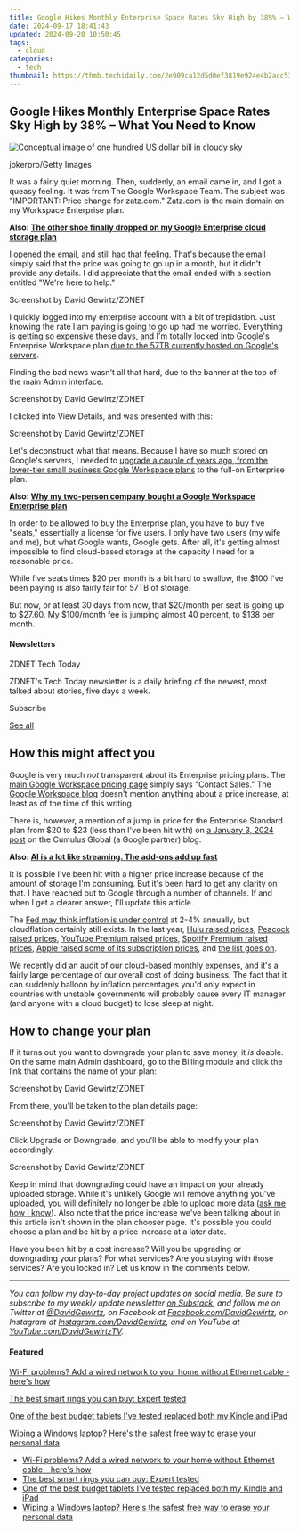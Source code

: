 ```yaml
---
title: Google Hikes Monthly Enterprise Space Rates Sky High by 38%% – What You Need to Know
date: 2024-09-17 18:41:43
updated: 2024-09-20 10:50:45
tags:
  - cloud
categories:
  - tech
thumbnail: https://thmb.techidaily.com/2e909ca12d5d0ef3819e924e4b2acc53554680366614c69f27f338ed1d92d5d7.jpg
---
```


## Google Hikes Monthly Enterprise Space Rates Sky High by 38% – What You Need to Know

![Conceptual image of one hundred US dollar bill in cloudy sky](https://www.zdnet.com/a/img/resize/8628a4c94593bb21fc0c52ea41c14b5e230896ef/2024/01/17/000f5d17-1a04-40a9-a2bf-2836e4c98f60/gettyimages-814801908.jpg?auto=webp&width=1280)

jokerpro/Getty Images

It was a fairly quiet morning. Then, suddenly, an email came in, and I got a queasy feeling. It was from The Google Workspace Team. The subject was "IMPORTANT: Price change for zatz.com." Zatz.com is the main domain on my Workspace Enterprise plan.

**Also: [The other shoe finally dropped on my Google Enterprise cloud storage plan](https://www.zdnet.com/article/the-other-shoe-finally-dropped-on-my-google-enterprise-cloud-storage-plan/)**

I opened the email, and still had that feeling. That's because the email simply said that the price was going to go up in a month, but it didn't provide any details. I did appreciate that the email ended with a section entitled "We're here to help." 

Screenshot by David Gewirtz/ZDNET

I quickly logged into my enterprise account with a bit of trepidation. Just knowing the rate I am paying is going to go up had me worried. Everything is getting so expensive these days, and I'm totally locked into Google's Enterprise Workspace plan [due to the 57TB currently hosted on Google's servers](https://www.zdnet.com/article/the-other-shoe-finally-dropped-on-my-google-enterprise-cloud-storage-plan/). 

Finding the bad news wasn't all that hard, due to the banner at the top of the main Admin interface. 

Screenshot by David Gewirtz/ZDNET

I clicked into View Details, and was presented with this: 

Screenshot by David Gewirtz/ZDNET

Let's deconstruct what that means. Because I have so much stored on Google's servers, I needed to [upgrade a couple of years ago, from the lower-tier small business Google Workspace plans](https://www.zdnet.com/article/why-my-two-person-company-bought-a-google-workspace-enterprise-plan/) to the full-on Enterprise plan. 

**Also: [Why my two-person company bought a Google Workspace Enterprise plan](https://www.zdnet.com/article/why-my-two-person-company-bought-a-google-workspace-enterprise-plan/)**

In order to be allowed to buy the Enterprise plan, you have to buy five "seats," essentially a license for five users. I only have two users (my wife and me), but what Google wants, Google gets. After all, it's getting almost impossible to find cloud-based storage at the capacity I need for a reasonable price. 

While five seats times $20 per month is a bit hard to swallow, the $100 I've been paying is also fairly fair for 57TB of storage. 

But now, or at least 30 days from now, that $20/month per seat is going up to $27.60\. My $100/month fee is jumping almost 40 percent, to $138 per month. 

#### Newsletters

ZDNET Tech Today

ZDNET's Tech Today newsletter is a daily briefing of the newest, most talked about stories, five days a week.

 Subscribe

[See all](https://www.zdnet.com/newsletters/)

## How this might affect you

Google is very much _not_ transparent about its Enterprise pricing plans. The [main Google Workspace pricing page](https://workspace.google.com/pricing.html?source=gafb-homepage-faq-en) simply says "Contact Sales." The [Google Workspace blog](https://workspace.google.com/blog/) doesn't mention anything about a price increase, at least as of the time of this writing. 

There is, however, a mention of a jump in price for the Enterprise Standard plan from $20 to $23 (less than I've been hit with) on [a January 3, 2024 post](https://www.cumulusglobal.com/tag/google-workspace/#:~:text=In%20addition%20to%20the%20initial,20%25%20more%20for%20each%20license) on the Cumulus Global (a Google partner) blog. 

**Also: [AI is a lot like streaming. The add-ons add up fast](https://www.zdnet.com/article/ai-is-a-lot-like-streaming-the-add-ons-add-up-fast/)**

It is possible I've been hit with a higher price increase because of the amount of storage I'm consuming. But it's been hard to get any clarity on that. I have reached out to Google through a number of channels. If and when I get a clearer answer, I'll update this article. 

The [Fed may think inflation is under control](https://thehill.com/business/4411344-fed-is-within-striking-distance-of-inflation-goal-top-official-says/) at 2-4% annually, but cloudflation certainly still exists. In the last year, [Hulu raised prices](https://www.zdnet.com/home-and-office/home-entertainment/hulus-streaming-bundle-prices-are-going-up-again-heres-why-i-chose-youtubetv/), [Peacock raised prices](https://www.zdnet.com/home-and-office/home-entertainment/peacock-is-raising-subscription-prices-next-month-heres-what-you-need-to-know/), [YouTube Premium raised prices](https://www.zdnet.com/home-and-office/home-entertainment/youtube-premium-quietly-raises-subscription-prices/), [Spotify Premium raised prices](https://www.zdnet.com/home-and-office/home-entertainment/spotify-premium-is-raising-prices-for-the-first-time-ever/), [Apple raised some of its subscription prices](https://www.zdnet.com/home-and-office/home-entertainment/apple-is-raising-the-prices-for-some-of-its-popular-subscription-services/), and [the list goes on](https://www.zdnet.com/article/google-raises-prices-for-nest-aware-subscriptions-but-there-is-good-news/). 

We recently did an audit of our cloud-based monthly expenses, and it's a fairly large percentage of our overall cost of doing business. The fact that it can suddenly balloon by inflation percentages you'd only expect in countries with unstable governments will probably cause every IT manager (and anyone with a cloud budget) to lose sleep at night. 

##  How to change your plan 

If it turns out you want to downgrade your plan to save money, it _is_ doable. On the same main Admin dashboard, go to the Billing module and click the link that contains the name of your plan: 

Screenshot by David Gewirtz/ZDNET

From there, you'll be taken to the plan details page: 

Screenshot by David Gewirtz/ZDNET

Click Upgrade or Downgrade, and you'll be able to modify your plan accordingly. 

Screenshot by David Gewirtz/ZDNET

Keep in mind that downgrading could have an impact on your already uploaded storage. While it's unlikely Google will remove anything you've uploaded, you will definitely no longer be able to upload more data ([ask me how I know](https://www.zdnet.com/article/why-my-two-person-company-bought-a-google-workspace-enterprise-plan/)). Also note that the price increase we've been talking about in this article isn't shown in the plan chooser page. It's possible you could choose a plan and be hit by a price increase at a later date.

Have you been hit by a cost increase? Will you be upgrading or downgrading your plans? For what services? Are you staying with those services? Are you locked in? Let us know in the comments below. 

---

_You can follow my day-to-day project updates on social media. Be sure to subscribe to my weekly update newsletter [on Substack](https://advancedgeekery.substack.com/), and follow me on Twitter at [@DavidGewirtz](https://twitter.com/davidgewirtz), on Facebook at [Facebook.com/DavidGewirtz](https://www.facebook.com/davidgewirtz), on Instagram at [Instagram.com/DavidGewirtz](https://www.instagram.com/DavidGewirtz/), and on YouTube at [YouTube.com/DavidGewirtzTV](https://www.youtube.com/user/DavidGewirtzTV)._

#### Featured

[Wi-Fi problems? Add a wired network to your home without Ethernet cable - here's how](https://www.zdnet.com/article/wi-fi-problems-how-to-add-a-wired-network-to-your-home-without-ethernet-cable/ "Wi-Fi problems? Add a wired network to your home without Ethernet cable - here's how")

[The best smart rings you can buy: Expert tested](https://www.zdnet.com/article/best-smart-ring/ "The best smart rings you can buy: Expert tested")

[One of the best budget tablets I've tested replaced both my Kindle and iPad](https://www.zdnet.com/article/one-of-the-best-budget-tablets-ive-tested-replaced-bot-my-kindle-and-ipad/ "One of the best budget tablets I've tested replaced both my Kindle and iPad")

[Wiping a Windows laptop? Here's the safest free way to erase your personal data](https://www.zdnet.com/article/wiping-a-windows-laptop-heres-the-safest-free-way-to-erase-your-personal-data/ "Wiping a Windows laptop? Here's the safest free way to erase your personal data")

* [Wi-Fi problems? Add a wired network to your home without Ethernet cable - here's how](https://www.zdnet.com/article/wi-fi-problems-how-to-add-a-wired-network-to-your-home-without-ethernet-cable/ "Wi-Fi problems? Add a wired network to your home without Ethernet cable - here's how")
* [The best smart rings you can buy: Expert tested](https://www.zdnet.com/article/best-smart-ring/ "The best smart rings you can buy: Expert tested")
* [One of the best budget tablets I've tested replaced both my Kindle and iPad](https://www.zdnet.com/article/one-of-the-best-budget-tablets-ive-tested-replaced-bot-my-kindle-and-ipad/ "One of the best budget tablets I've tested replaced both my Kindle and iPad")
* [Wiping a Windows laptop? Here's the safest free way to erase your personal data](https://www.zdnet.com/article/wiping-a-windows-laptop-heres-the-safest-free-way-to-erase-your-personal-data/ "Wiping a Windows laptop? Here's the safest free way to erase your personal data")

<ins class="adsbygoogle"
     style="display:block"
     data-ad-format="autorelaxed"
     data-ad-client="ca-pub-7571918770474297"
     data-ad-slot="1223367746"></ins>



<ins class="adsbygoogle"
     style="display:block"
     data-ad-client="ca-pub-7571918770474297"
     data-ad-slot="8358498916"
     data-ad-format="auto"
     data-full-width-responsive="true"></ins>
